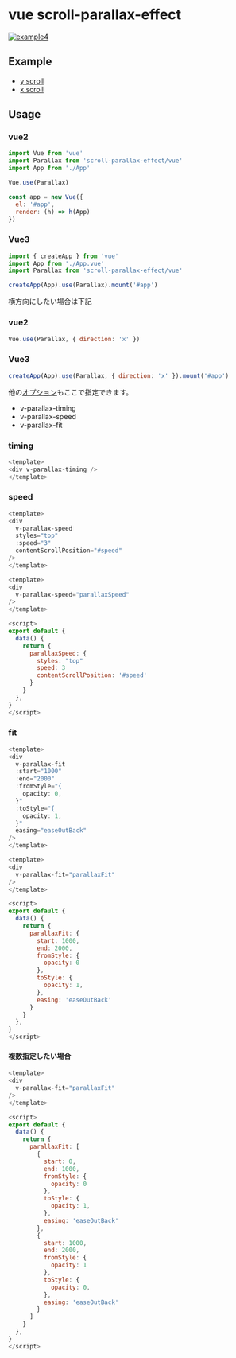 # vue scroll-parallax-effect

[![example4](http://github.develo.org/scrollParallax/public/img/thumbs/example1.jpg)](http://github.develo.org/scrollParallax/public/example4/)

## Example

* [y scroll](http://github.develo.org/scrollParallax/public/example4/)
* [x scroll](http://github.develo.org/scrollParallax/public/example5/)

## Usage

### vue2
```javascript
import Vue from 'vue'
import Parallax from 'scroll-parallax-effect/vue'
import App from './App'

Vue.use(Parallax)

const app = new Vue({
  el: '#app',
  render: (h) => h(App)
})
```

### Vue3
```javascript
import { createApp } from 'vue'
import App from './App.vue'
import Parallax from 'scroll-parallax-effect/vue'

createApp(App).use(Parallax).mount('#app')
```

横方向にしたい場合は下記

### vue2
```javascript
Vue.use(Parallax, { direction: 'x' })
```

### Vue3
```javascript
createApp(App).use(Parallax, { direction: 'x' }).mount('#app')
```

他の[オプション](../README.md#Usage)もここで指定できます。


* v-parallax-timing
* v-parallax-speed
* v-parallax-fit

### timing

```javascript
<template>
<div v-parallax-timing />
</template>
```


### speed
```javascript
<template>
<div
  v-parallax-speed
  styles="top"
  :speed="3"
  contentScrollPosition="#speed"
/>
</template>
```


```javascript
<template>
<div
  v-parallax-speed="parallaxSpeed"
/>
</template>

<script>
export default {
  data() {
    return {
      parallaxSpeed: {
        styles: "top"
        speed: 3
        contentScrollPosition: '#speed'
      }
    }
  },
}
</script>
```


### fit
```javascript
<template>
<div
  v-parallax-fit
  :start="1000"
  :end="2000"
  :fromStyle="{
    opacity: 0,
  }"
  :toStyle="{
    opacity: 1,
  }"
  easing="easeOutBack"
/>
</template>
```


```javascript
<template>
<div
  v-parallax-fit="parallaxFit"
/>
</template>

<script>
export default {
  data() {
    return {
      parallaxFit: {
        start: 1000,
        end: 2000,
        fromStyle: {
          opacity: 0
        },
        toStyle: {
          opacity: 1,
        },
        easing: 'easeOutBack'
      }
    }
  },
}
</script>
```

#### 複数指定したい場合
```javascript
<template>
<div
  v-parallax-fit="parallaxFit"
/>
</template>

<script>
export default {
  data() {
    return {
      parallaxFit: [
        {
          start: 0,
          end: 1000,
          fromStyle: {
            opacity: 0
          },
          toStyle: {
            opacity: 1,
          },
          easing: 'easeOutBack'
        },
        {
          start: 1000,
          end: 2000,
          fromStyle: {
            opacity: 1
          },
          toStyle: {
            opacity: 0,
          },
          easing: 'easeOutBack'
        }
      ]
    }
  },
}
</script>
```